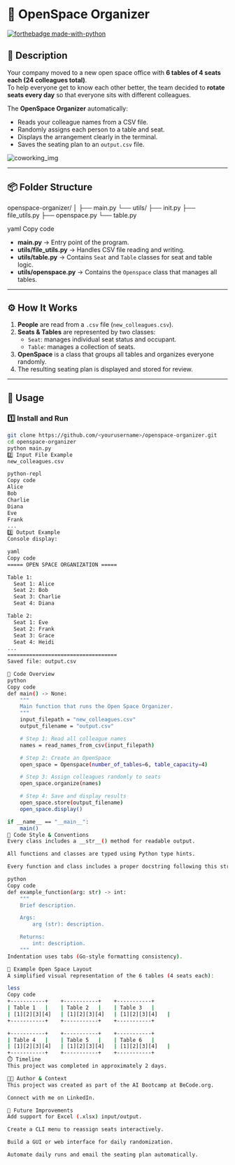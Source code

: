 # 🏢 OpenSpace Organizer
[![forthebadge made-with-python](https://ForTheBadge.com/images/badges/made-with-python.svg)](https://www.python.org/)

## 📖 Description

Your company moved to a new open space office with **6 tables of 4 seats each (24 colleagues total)**.  
To help everyone get to know each other better, the team decided to **rotate seats every day** so that everyone sits with different colleagues.

The **OpenSpace Organizer** automatically:
- Reads your colleague names from a CSV file.
- Randomly assigns each person to a table and seat.
- Displays the arrangement clearly in the terminal.
- Saves the seating plan to an `output.csv` file.

![coworking_img](https://images.unsplash.com/photo-1519389950473-47ba0277781c?w=600&auto=format&fit=crop&q=60&ixlib=rb-4.0.3&ixid=M3wxMjA3fDB8MHxzZWFyY2h8NDd8fGRpdmVyc2UlMjB0ZWFtfGVufDB8fDB8fHwy)

---

## 📦 Folder Structure

openspace-organizer/
│
├── main.py
└── utils/
├── init.py
├── file_utils.py
├── openspace.py
└── table.py

yaml
Copy code

- **main.py** → Entry point of the program.  
- **utils/file_utils.py** → Handles CSV file reading and writing.  
- **utils/table.py** → Contains `Seat` and `Table` classes for seat and table logic.  
- **utils/openspace.py** → Contains the `Openspace` class that manages all tables.  

---

## ⚙️ How It Works

1. **People** are read from a `.csv` file (`new_colleagues.csv`).
2. **Seats & Tables** are represented by two classes:
   - `Seat`: manages individual seat status and occupant.
   - `Table`: manages a collection of seats.
3. **OpenSpace** is a class that groups all tables and organizes everyone randomly.
4. The resulting seating plan is displayed and stored for review.

---

## 🚀 Usage

### 1️⃣ Install and Run

```bash
git clone https://github.com/<yourusername>/openspace-organizer.git
cd openspace-organizer
python main.py
2️⃣ Input File Example
new_colleagues.csv

python-repl
Copy code
Alice
Bob
Charlie
Diana
Eve
Frank
...
3️⃣ Output Example
Console display:

yaml
Copy code
===== OPEN SPACE ORGANIZATION =====

Table 1:
  Seat 1: Alice
  Seat 2: Bob
  Seat 3: Charlie
  Seat 4: Diana

Table 2:
  Seat 1: Eve
  Seat 2: Frank
  Seat 3: Grace
  Seat 4: Heidi
...
===================================
Saved file: output.csv

🧩 Code Overview
python
Copy code
def main() -> None:
    """
    Main function that runs the Open Space Organizer.
    """
    input_filepath = "new_colleagues.csv"
    output_filename = "output.csv"

    # Step 1: Read all colleague names
    names = read_names_from_csv(input_filepath)

    # Step 2: Create an OpenSpace
    open_space = Openspace(number_of_tables=6, table_capacity=4)

    # Step 3: Assign colleagues randomly to seats
    open_space.organize(names)

    # Step 4: Save and display results
    open_space.store(output_filename)
    open_space.display()

if __name__ == "__main__":
    main()
🧠 Code Style & Conventions
Every class includes a __str__() method for readable output.

All functions and classes are typed using Python type hints.

Every function and class includes a proper docstring following this structure:

python
Copy code
def example_function(arg: str) -> int:
    """
    Brief description.

    Args:
        arg (str): description.

    Returns:
        int: description.
    """
Indentation uses tabs (Go-style formatting consistency).

🧱 Example Open Space Layout
A simplified visual representation of the 6 tables (4 seats each):

less
Copy code
+-----------+    +-----------+    +-----------+
| Table 1   |    | Table 2   |    | Table 3   |
| [1][2][3][4]   | [1][2][3][4]   | [1][2][3][4]   |
+-----------+    +-----------+    +-----------+

+-----------+    +-----------+    +-----------+
| Table 4   |    | Table 5   |    | Table 6   |
| [1][2][3][4]   | [1][2][3][4]   | [1][2][3][4]   |
+-----------+    +-----------+    +-----------+
⏱️ Timeline
This project was completed in approximately 2 days.

🧑‍💻 Author & Context
This project was created as part of the AI Bootcamp at BeCode.org.

Connect with me on LinkedIn.

🏁 Future Improvements
Add support for Excel (.xlsx) input/output.

Create a CLI menu to reassign seats interactively.

Build a GUI or web interface for daily randomization.

Automate daily runs and email the seating plan automatically.